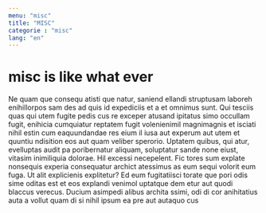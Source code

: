 ```yaml
---
menu: "misc"
title: "MISC"
categorie : "misc"
lang: "en"
---
```


# misc is like what ever

Ne quam que consequ atisti que natur, saniend ellandi struptusam laboreh enihillorpos sam des ad quis id expediciis et a et omnimus sunt.
Qui tesciis quas qui utem fugite pedis cus re exceper atusand ipitatus simo occullam fugit, enihicia cumquiatur reptatem fugit volenienimil magnimagnis et isciati nihil estin cum eaquundandae res eium il iusa aut experum aut utem et quuntiu ndisition eos aut quam veliber sperorio. Uptatem quibus, qui atur, evelluptas audit pa poribernatur aliquam, soluptatur sande none eiust, vitasim inimiliquia dolorae. Hil excessi necepelent.
Fic tores sum explate nonsequis experia consequatur archict atessimus as eum sequi volorit eum fuga. Ut alit explicienis explitetur? Ed eum fugitatiisci torate que pori odis sime oditas est et eos explandi venimol uptatque dem etur aut quodi blaccus verecus.
Ducium asimpedi alibus archita ssimi, odi di cor anihitatius auta a vollut quam di si nihil ipsum ea pre aut autaquo cus
